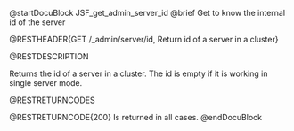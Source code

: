 
@startDocuBlock JSF_get_admin_server_id
@brief Get to know the internal id of the server

@RESTHEADER{GET /_admin/server/id, Return id of a server in a cluster}

@RESTDESCRIPTION

Returns the id of a server in a cluster.
The id is empty if it is working in single server mode.

@RESTRETURNCODES

@RESTRETURNCODE{200}
Is returned in all cases.
@endDocuBlock

